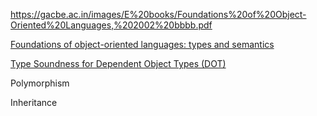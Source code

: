 https://gacbe.ac.in/images/E%20books/Foundations%20of%20Object-Oriented%20Languages,%202002%20bbbb.pdf

[Foundations of object-oriented languages: types and semantics](https://dl.acm.org/doi/10.5555/507119)

[Type Soundness for Dependent Object Types (DOT)](https://lampwww.epfl.ch/~amin/dot/soundness_oopsla16.pdf)

Polymorphism

Inheritance